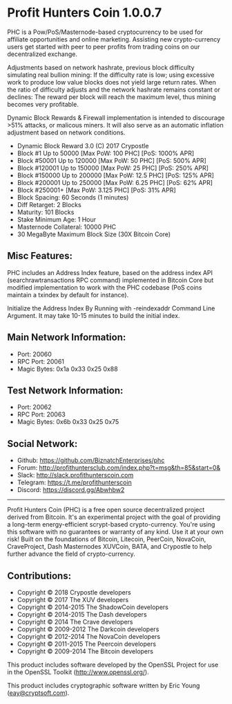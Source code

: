 # Profit Hunters Coin 1.0.0.7

PHC is a Pow/PoS/Masternode-based cryptocurrency to be used for affiliate
opportunities and online marketing. Assisting new crypto-currency users get
started with peer to peer profits from trading coins on our decentralized exchange.

Adjustments based on network hashrate, previous block difficulty simulating real bullion mining: If the difficulty rate is low; using excessive work to produce low value blocks does not yield large return rates. When the ratio of difficulty adjusts and the network hashrate remains constant or declines: The reward per block will reach the maximum level, thus mining becomes very profitable.

Dynamic Block Rewards & Firewall implementation is intended to discourage >51% attacks, or malicous miners.
It will also serve as an automatic inflation adjustment based on network conditions.

- Dynamic Block Reward 3.0 (C) 2017 Crypostle
- Block #1 Up to 50000 [Max PoW: 100 PHC] [PoS: 1000% APR] 
- Block #50001 Up to 120000 [Max PoW: 50 PHC] [PoS: 500% APR]
- Block #120001 Up to 150000 [Max PoW: 25 PHC] [PoS: 250% APR]
- Block #150000 Up to 200000 [Max PoW: 12.5 PHC] [PoS: 125% APR]
- Block #200001 Up to 250000 [Max PoW: 6.25 PHC] [PoS: 62% APR]
- Block #250001+ [Max PoW: 3.125 PHC] [PoS: 31% APR]
- Block Spacing: 60 Seconds (1 minutes)
- Diff Retarget: 2 Blocks
- Maturity: 101 Blocks
- Stake Minimum Age: 1 Hour
- Masternode Collateral: 10000 PHC
- 30 MegaByte Maximum Block Size (30X Bitcoin Core)

## Misc Features:

PHC includes an Address Index feature, based on the address index API (searchrawtransactions RPC command) implemented in Bitcoin Core but modified implementation to work with the PHC codebase (PoS coins maintain a txindex by default for instance).

Initialize the Address Index By Running with -reindexaddr Command Line Argument. It may take 10-15 minutes to build the initial index.

## Main Network Information:

- Port: 20060
- RPC Port: 20061
- Magic Bytes: 0x1a 0x33 0x25 0x88

## Test Network Information:

- Port: 20062
- RPC Port: 20063
- Magic Bytes: 0x6b 0x33 0x25 0x75

## Social Network:

- Github: https://github.com/BiznatchEnterprises/phc
- Forum: http://profithuntersclub.com/index.php?t=msg&th=85&start=0&
- Slack: http://slack.profithunterscoin.com
- Telegram: https://t.me/profithunterscoin
- Discord: https://discord.gg/Abwhbw2


---------------------------------------------------------------

Profit Hunters Coin (PHC) is a free open source decentralized project derived from Bitcoin.
It's an experimental project with the goal of providing a long-term energy-efficient scrypt-based crypto-currency.
You're using this software with no guarantees or warranty of any kind. Use it at your own risk!
Built on the foundations of Bitcoin, Litecoin, PeerCoin, NovaCoin, CraveProject, Dash Masternodes
XUVCoin, BATA, and Crypostle to help further advance the field of crypto-currency.

## Contributions:

- Copyright © 2018 Crypostle developers
- Copyright © 2017 The XUV developers
- Copyright © 2014-2015 The ShadowCoin developers
- Copyright © 2014-2015 The Dash developers
- Copyright © 2014 The Crave developers
- Copyright © 2009-2012 The Darkcoin developers
- Copyright © 2012-2014 The NovaCoin developers
- Copyright © 2011-2015 The Peercoin developers
- Copyright © 2009-2014 The Bitcoin developers

This product includes software developed by the OpenSSL Project for use in
the OpenSSL Toolkit (http://www.openssl.org/).

This product includes cryptographic software written by Eric Young (eay@cryptsoft.com).